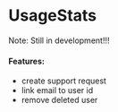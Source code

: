 # UsageStats
Note: Still in development!!!

#### Features:
* create support request
* link email to user id
* remove deleted user
